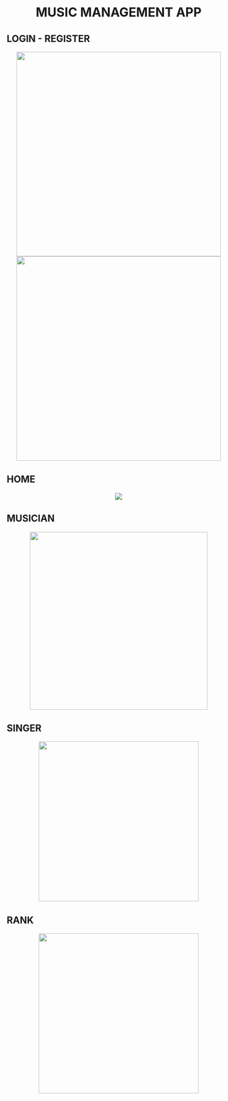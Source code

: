 <h1 align="center"> MUSIC MANAGEMENT APP</h1>

## LOGIN - REGISTER
<p align="center">
  <img width="460" height="auto" src="https://user-images.githubusercontent.com/81979964/162982071-19e9e93c-6eba-4d49-84ea-d9bdad25114c.png">
  <img width="460" height="auto" src="https://user-images.githubusercontent.com/81979964/162982209-7377788b-1511-49d7-a62d-de73f5346fb9.png">
</p>

## HOME
<p align="center">
  <img width="auto" height="auto" src="https://user-images.githubusercontent.com/81979964/162982372-544cac45-93fc-47db-af00-9b8427fd45db.png">
</p>

## MUSICIAN
<p align="center">
  <img width="auto" height="400" src="https://user-images.githubusercontent.com/81979964/162982733-d704fa90-ceee-4005-a82c-fcb983d69019.png">
</p>

## SINGER
<p align="center">
  <img width="auto" height="360" src="https://user-images.githubusercontent.com/81979964/162985227-32c1d566-127d-4d23-8ebb-5177621e25ff.png">
</p>

## RANK
<p align="center">
  <img width="auto" height="360" src="https://user-images.githubusercontent.com/81979964/162985537-96955299-fffa-4eb2-9e3d-bdfb2114d523.png">
</p>

